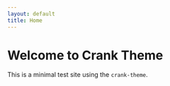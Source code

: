 ```yaml
---
layout: default
title: Home
---
```


# Welcome to Crank Theme

This is a minimal test site using the `crank-theme`.
